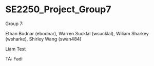 # SE2250_Project_Group7
 
Group 7:

Ethan Bodnar (ebodnar), 
Warren Sucklal (wsucklal), 
Wiliam Sharkey (wsharke), 
Shirley Wang (swan484)

Liam Test

TA: Fadi

